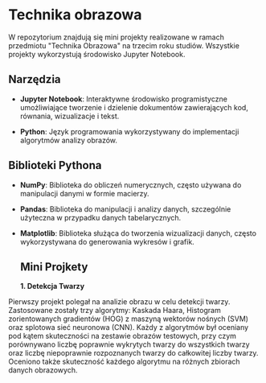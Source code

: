 # Technika obrazowa

W repozytorium znajdują się mini projekty realizowane w ramach przedmiotu "Technika Obrazowa" na trzecim roku studiów. Wszystkie projekty wykorzystują środowisko Jupyter Notebook.

## Narzędzia

- **Jupyter Notebook**: Interaktywne środowisko programistyczne umożliwiające tworzenie i dzielenie dokumentów zawierających kod, równania, wizualizacje i tekst.

- **Python**: Język programowania wykorzystywany do implementacji algorytmów analizy obrazów.

## Biblioteki Pythona

- **NumPy**: Biblioteka do obliczeń numerycznych, często używana do manipulacji danymi w formie macierzy.

- **Pandas**: Biblioteka do manipulacji i analizy danych, szczególnie użyteczna w przypadku danych tabelarycznych.

- **Matplotlib**: Biblioteka służąca do tworzenia wizualizacji danych, często wykorzystywana do generowania wykresów i grafik.

  ## Mini Projkety

  **1. Detekcja Twarzy**
  
Pierwszy projekt polegał na analizie obrazu w celu detekcji twarzy. Zastosowane zostały trzy algorytmy: Kaskada Haara, Histogram zorientowanych gradientów (HOG) z maszyną wektorów nośnych (SVM) oraz splotowa sieć neuronowa (CNN). Każdy z algorytmów był oceniany pod kątem skuteczności na zestawie obrazów testowych, przy czym porównywano liczbę poprawnie wykrytych twarzy do wszystkich twarzy oraz liczbę niepoprawnie rozpoznanych twarzy do całkowitej liczby twarzy. Oceniono także skuteczność każdego algorytmu na różnych zbiorach danych obrazowych.

